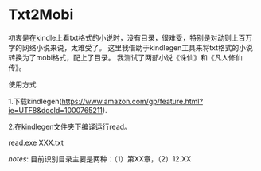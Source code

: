# Txt2Mobi
 初衷是在kindle上看txt格式的小说时，没有目录，很难受，特别是对动则上百万字的网络小说来说，太难受了。
 这里我借助于kindlegen工具来将txt格式的小说转换为了mobi格式，配上了目录。
 我测试了两部小说《诛仙》和《凡人修仙传》。

使用方式

1.下载kindlegen(https://www.amazon.com/gp/feature.html?ie=UTF8&docId=1000765211).  

2.在kindlegen文件夹下编译运行read。  

  read.exe XXX.txt


*notes*: 目前识别目录主要是两种：（1）第XX章，（2）12.XX
